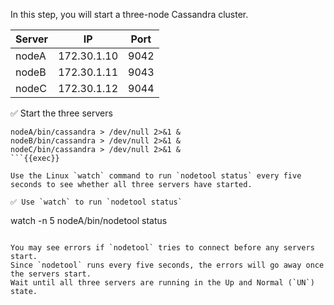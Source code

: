 In this step, you will start a three-node Cassandra cluster.

| Server | IP | Port |
| ----------- | ----------- | ----------- |
| nodeA | 172.30.1.10 | 9042 |
| nodeB | 172.30.1.11 | 9043 |
| nodeC | 172.30.1.12 | 9044 |

✅ Start the three servers 
```
nodeA/bin/cassandra > /dev/null 2>&1 &
nodeB/bin/cassandra > /dev/null 2>&1 &
nodeC/bin/cassandra > /dev/null 2>&1 &
```{{exec}}

Use the Linux `watch` command to run `nodetool status` every five seconds to see whether all three servers have started.

✅ Use `watch` to run `nodetool status`
```
watch -n 5 nodeA/bin/nodetool status
```{{exec}}

You may see errors if `nodetool` tries to connect before any servers start.
Since `nodetool` runs every five seconds, the errors will go away once the servers start.
Wait until all three servers are running in the Up and Normal (`UN`) state.

